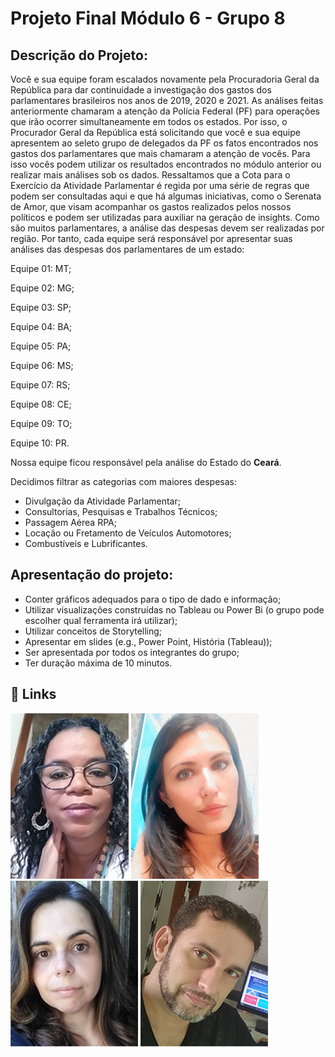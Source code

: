 
# Projeto Final Módulo 6 - Grupo 8

## Descrição do Projeto:

Você e sua equipe foram escalados novamente pela Procuradoria Geral da
República para dar continuidade a investigação dos gastos dos parlamentares
brasileiros nos anos de 2019, 2020 e 2021. As análises feitas anteriormente
chamaram a atenção da Polícia Federal (PF) para operações que irão ocorrer
simultaneamente em todos os estados. Por isso, o Procurador Geral da
República está solicitando que você e sua equipe apresentem ao seleto grupo de
delegados da PF os fatos encontrados nos gastos dos parlamentares que mais
chamaram a atenção de vocês.
Para isso vocês podem utilizar os resultados encontrados no módulo anterior ou
realizar mais análises sob os dados. Ressaltamos que a Cota para o Exercício
da Atividade Parlamentar é regida por uma série de regras que podem ser
consultadas aqui e que há algumas iniciativas, como o Serenata de Amor, que
visam acompanhar os gastos realizados pelos nossos políticos e podem ser
utilizadas para auxiliar na geração de insights.
Como são muitos parlamentares, a análise das despesas devem ser realizadas
por região. Por tanto, cada equipe será responsável por apresentar suas
análises das despesas dos parlamentares de um estado:

Equipe 01: MT;

Equipe 02: MG;

Equipe 03: SP;

Equipe 04: BA;

Equipe 05: PA;

Equipe 06: MS;

Equipe 07: RS;

Equipe 08: CE;

Equipe 09: TO;

Equipe 10: PR.

Nossa equipe ficou responsável pela análise do Estado do **Ceará**.

Decidimos filtrar as categorias com maiores despesas:

* Divulgação da Atividade Parlamentar;
* Consultorias, Pesquisas e Trabalhos Técnicos;
* Passagem Aérea RPA;
* Locação ou Fretamento de Veículos Automotores;
* Combustíveis e Lubrificantes.

## Apresentação do projeto:

* Conter gráficos adequados para o tipo de dado e informação;
* Utilizar visualizações construídas no Tableau ou Power Bi (o grupo pode escolher qual ferramenta irá utilizar);
* Utilizar conceitos de Storytelling;
* Apresentar em slides (e.g., Power Point, História (Tableau));
* Ser apresentada por todos os integrantes do grupo;
* Ter duração máxima de 10 minutos.




## 🔗 Links










[![Analu de Morais Francisco](./Fotos_Grupo08/Analu.png)][1]
[![Brunna Brito](./Fotos_Grupo08/Brunna.png)][2]
[![Carla Lanzillotta](./Fotos_Grupo08/Carla.png)][3]
[![Juliano França da Mata](./Fotos_Grupo08/eu.png)][4]

[1]: https://www.linkedin.com/in/analu-francisco/

[2]: https://www.linkedin.com/in/brunna-brito/

[3]: https://www.linkedin.com/in/carla-lanzillotta/

[4]: https://www.linkedin.com/in/julianomata/

